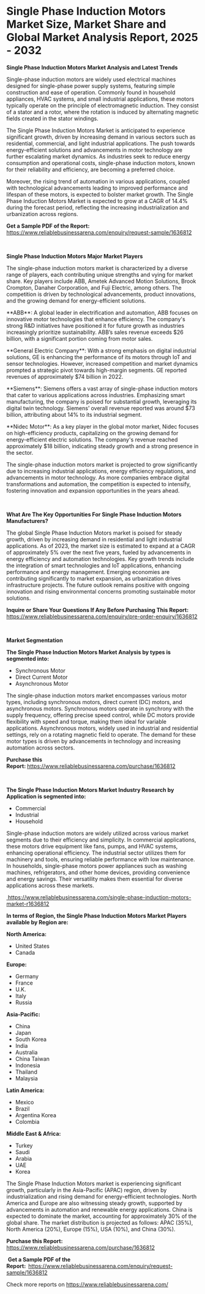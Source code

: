 <p><h1>Single Phase Induction Motors Market Size, Market Share and Global Market Analysis Report, 2025 - 2032</h1></p><p><strong>Single Phase Induction Motors Market Analysis and Latest Trends</strong></p>
<p><p>Single-phase induction motors are widely used electrical machines designed for single-phase power supply systems, featuring simple construction and ease of operation. Commonly found in household appliances, HVAC systems, and small industrial applications, these motors typically operate on the principle of electromagnetic induction. They consist of a stator and a rotor, where the rotation is induced by alternating magnetic fields created in the stator windings.</p><p>The Single Phase Induction Motors Market is anticipated to experience significant growth, driven by increasing demand in various sectors such as residential, commercial, and light industrial applications. The push towards energy-efficient solutions and advancements in motor technology are further escalating market dynamics. As industries seek to reduce energy consumption and operational costs, single-phase induction motors, known for their reliability and efficiency, are becoming a preferred choice.</p><p>Moreover, the rising trend of automation in various applications, coupled with technological advancements leading to improved performance and lifespan of these motors, is expected to bolster market growth. The Single Phase Induction Motors Market is expected to grow at a CAGR of 14.4% during the forecast period, reflecting the increasing industrialization and urbanization across regions.</p></p>
<p><strong>Get a Sample PDF of the Report:&nbsp;</strong> <a href="https://www.reliablebusinessarena.com/enquiry/request-sample/1636812?utm_campaign=2566&utm_medium=2&utm_source=Github&utm_content=ia&utm_term=08042025&utm_id=single-phase-induction-motors">https://www.reliablebusinessarena.com/enquiry/request-sample/1636812</a></p>
<p>&nbsp;</p>
<p><strong>Single Phase Induction Motors Major Market Players</strong></p>
<p><p>The single-phase induction motors market is characterized by a diverse range of players, each contributing unique strengths and vying for market share. Key players include ABB, Ametek Advanced Motion Solutions, Brook Crompton, Danaher Corporation, and Fuji Electric, among others. The competition is driven by technological advancements, product innovations, and the growing demand for energy-efficient solutions.</p><p>**ABB**: A global leader in electrification and automation, ABB focuses on innovative motor technologies that enhance efficiency. The company's strong R&D initiatives have positioned it for future growth as industries increasingly prioritize sustainability. ABB’s sales revenue exceeds $26 billion, with a significant portion coming from motor sales.</p><p>**General Electric Company**: With a strong emphasis on digital industrial solutions, GE is enhancing the performance of its motors through IoT and sensor technologies. However, increased competition and market dynamics prompted a strategic pivot towards high-margin segments. GE reported revenues of approximately $74 billion in 2022.</p><p>**Siemens**: Siemens offers a vast array of single-phase induction motors that cater to various applications across industries. Emphasizing smart manufacturing, the company is poised for substantial growth, leveraging its digital twin technology. Siemens’ overall revenue reported was around $73 billion, attributing about 14% to its industrial segment.</p><p>**Nidec Motor**: As a key player in the global motor market, Nidec focuses on high-efficiency products, capitalizing on the growing demand for energy-efficient electric solutions. The company's revenue reached approximately $18 billion, indicating steady growth and a strong presence in the sector.</p><p>The single-phase induction motors market is projected to grow significantly due to increasing industrial applications, energy efficiency regulations, and advancements in motor technology. As more companies embrace digital transformations and automation, the competition is expected to intensify, fostering innovation and expansion opportunities in the years ahead.</p></p>
<p>&nbsp;</p>
<p><strong>What Are The Key Opportunities For Single Phase Induction Motors Manufacturers?</strong></p>
<p><p>The global Single Phase Induction Motors market is poised for steady growth, driven by increasing demand in residential and light industrial applications. As of 2023, the market size is estimated to expand at a CAGR of approximately 5% over the next five years, fueled by advancements in energy efficiency and automation technologies. Key growth trends include the integration of smart technologies and IoT applications, enhancing performance and energy management. Emerging economies are contributing significantly to market expansion, as urbanization drives infrastructure projects. The future outlook remains positive with ongoing innovation and rising environmental concerns promoting sustainable motor solutions.</p></p>
<p><strong>Inquire or Share Your Questions If Any Before Purchasing This Report:</strong> <a href="https://www.reliablebusinessarena.com/enquiry/pre-order-enquiry/1636812?utm_campaign=2566&utm_medium=2&utm_source=Github&utm_content=ia&utm_term=08042025&utm_id=single-phase-induction-motors">https://www.reliablebusinessarena.com/enquiry/pre-order-enquiry/1636812</a></p>
<p>&nbsp;</p>
<p><strong>Market Segmentation</strong></p>
<p><strong>The Single Phase Induction Motors Market Analysis by types is segmented into:</strong></p>
<p><ul><li>Synchronous Motor</li><li>Direct Current Motor</li><li>Asynchronous Motor</li></ul></p>
<p><p>The single-phase induction motors market encompasses various motor types, including synchronous motors, direct current (DC) motors, and asynchronous motors. Synchronous motors operate in synchrony with the supply frequency, offering precise speed control, while DC motors provide flexibility with speed and torque, making them ideal for variable applications. Asynchronous motors, widely used in industrial and residential settings, rely on a rotating magnetic field to operate. The demand for these motor types is driven by advancements in technology and increasing automation across sectors.</p></p>
<p><strong>Purchase this Report:&nbsp;</strong><a href="https://www.reliablebusinessarena.com/purchase/1636812?utm_campaign=2566&utm_medium=2&utm_source=Github&utm_content=ia&utm_term=08042025&utm_id=single-phase-induction-motors">https://www.reliablebusinessarena.com/purchase/1636812</a></p>
<p>&nbsp;</p>
<p><strong>The Single Phase Induction Motors Market Industry Research by Application is segmented into:</strong></p>
<p><ul><li>Commercial</li><li>Industrial</li><li>Household</li></ul></p>
<p><p>Single-phase induction motors are widely utilized across various market segments due to their efficiency and simplicity. In commercial applications, these motors drive equipment like fans, pumps, and HVAC systems, enhancing operational efficiency. The industrial sector utilizes them for machinery and tools, ensuring reliable performance with low maintenance. In households, single-phase motors power appliances such as washing machines, refrigerators, and other home devices, providing convenience and energy savings. Their versatility makes them essential for diverse applications across these markets.</p></p>
<p><a href="https://www.reliablebusinessarena.com/single-phase-induction-motors-market-r1636812?utm_campaign=2566&utm_medium=2&utm_source=Github&utm_content=ia&utm_term=08042025&utm_id=single-phase-induction-motors">&nbsp;https://www.reliablebusinessarena.com/single-phase-induction-motors-market-r1636812</a></p>
<p><strong>In terms of Region, the Single Phase Induction Motors Market Players available by Region are:</strong></p>
<p>
    <p> <strong> North America: </strong>
        <ul>
            <li>United States</li>
            <li>Canada</li>
        </ul>
        </p> 
    <p> <strong> Europe: </strong>
        <ul>
            <li>Germany</li>
            <li>France</li>
            <li>U.K.</li>
            <li>Italy</li>
            <li>Russia</li>
        </ul>
        </p> 
    <p> <strong> Asia-Pacific: </strong>
        <ul>
            <li>China</li>
            <li>Japan</li>
            <li>South Korea</li>
            <li>India</li>
            <li>Australia</li>
            <li>China Taiwan</li>
            <li>Indonesia</li>
            <li>Thailand</li>
            <li>Malaysia</li>
        </ul>
        </p> 
    <p> <strong> Latin America: </strong>
        <ul>
            <li>Mexico</li>
            <li>Brazil</li>
            <li>Argentina Korea</li>
            <li>Colombia</li>
        </ul>
        </p> 
    <p> <strong> Middle East & Africa: </strong>
        <ul>
            <li>Turkey</li>
            <li>Saudi</li>
            <li>Arabia</li>
            <li>UAE</li>
            <li>Korea</li>
        </ul>
    </p>
    </p>
<p><p>The Single Phase Induction Motors market is experiencing significant growth, particularly in the Asia-Pacific (APAC) region, driven by industrialization and rising demand for energy-efficient technologies. North America and Europe are also witnessing steady growth, supported by advancements in automation and renewable energy applications. China is expected to dominate the market, accounting for approximately 30% of the global share. The market distribution is projected as follows: APAC (35%), North America (20%), Europe (15%), USA (10%), and China (30%).</p></p>
<p><strong>Purchase this Report: </strong><a href="https://www.reliablebusinessarena.com/purchase/1636812?utm_campaign=2566&utm_medium=2&utm_source=Github&utm_content=ia&utm_term=08042025&utm_id=single-phase-induction-motors">https://www.reliablebusinessarena.com/purchase/1636812</a></p>
<p>&nbsp;<strong>Get a Sample PDF of the Report:&nbsp;&nbsp;</strong><a href="https://www.reliablebusinessarena.com/enquiry/request-sample/1636812?utm_campaign=2566&utm_medium=2&utm_source=Github&utm_content=ia&utm_term=08042025&utm_id=single-phase-induction-motors">https://www.reliablebusinessarena.com/enquiry/request-sample/1636812</a></p>
<p><strong></strong></p>
<p>Check more reports on <a href="https://www.reliablebusinessarena.com/?utm_campaign=2566&utm_medium=2&utm_source=Github&utm_content=ia&utm_term=08042025&utm_id=single-phase-induction-motors">https://www.reliablebusinessarena.com/</a></p>